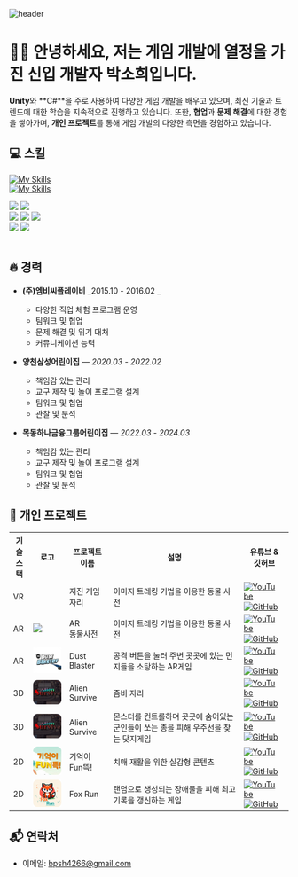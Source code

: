 ![header](https://capsule-render.vercel.app/api?type=waving&color=FAD0C9&height=300&section=header&text=SoHee's%20GitHub&fontSize=90&fontColor=000000&animation=fadeIn&textAlign=center&lineHeight=70)

# 🧑‍💻 안녕하세요, 저는 **게임 개발**에 열정을 가진 **신입 개발자** **박소희**입니다.
**Unity**와 **C#**을 주로 사용하여 다양한 게임 개발을 배우고 있으며, 최신 기술과 트렌드에 대한 학습을 지속적으로 진행하고 있습니다. 또한, **협업**과 **문제 해결**에 대한 경험을 쌓아가며, **개인 프로젝트**를 통해 게임 개발의 다양한 측면을 경험하고 있습니다.

## 💻 스킬
  [![My Skills](https://skillicons.dev/icons?i=visualstudio,ps,pr&theme=light)](https://skillicons.dev)
  <br>
  [![My Skills](https://skillicons.dev/icons?i=unity,unreal&theme=light)](https://skillicons.dev)
  
<div>
  <img src="https://img.shields.io/badge/c-A8B9CC?style=for-the-badge&logo=c&logoColor=white">
  <img src="https://img.shields.io/badge/c++-00599C?style=for-the-badge&logo=c%2B%2B&logoColor=white">
</div>
<div>
  <img src="https://img.shields.io/badge/Photon-004480?style=for-the-badge&logo=Photon&logoColor=white">
  <img src="https://img.shields.io/badge/JavaScript-F7DF1E?style=for-the-badge&logo=JavaScript&logoColor=white">
  <img src="https://img.shields.io/badge/jquery-0769AD?style=for-the-badge&logo=jqueryt&logoColor=white">
</div>
<div>
   <img src="https://img.shields.io/badge/Notion-000000?style=for-the-badge&logo=Notion&logoColor=white">
   <img src="https://img.shields.io/badge/github-181717?style=for-the-badge&logo=github&logoColor=white">
</div>

<br>

## 🔥 경력
- **(주)엠비씨플레이비**
  _2015.10 - 2016.02 _  
  - 다양한 직업 체험 프로그램 운영
  - 팀워크 및 협업
  - 문제 해결 및 위기 대처
  - 커뮤니케이션 능력

  
- **양천삼성어린이집** — 
  _2020.03 - 2022.02_  
  - 책임감 있는 관리
  - 교구 제작 및 놀이 프로그램 설계
  - 팀워크 및 협업
  - 관찰 및 분석
 
      
- **목동하나금융그룹어린이집** — 
  _2022.03 - 2024.03_  
  - 책임감 있는 관리
  - 교구 제작 및 놀이 프로그램 설계
  - 팀워크 및 협업
  - 관찰 및 분석
  


## 📁 개인 프로젝트
<table>
  <tr>
    <th>기술<br>스택</th>
    <th>로고</th>
    <th>프로젝트<br>이름</th>
    <th>설명</th>
    <th>유튜브 &<br> 깃허브</th>
  </tr>
<tr>
    <td>VR</td>
    <td><img src="" width="100"></td>
    <td>지진 게임 자리</td>
    <td>이미지 트레킹 기법을 이용한 동물 사전</td>
    <td>
      <a href="https://www.youtube.com/watch?v=NiqtWGXmdVA">
        <img src="https://img.shields.io/badge/-YouTube-FF0000?logo=youtube&logoColor=white" alt="YouTube" style="vertical-align: middle; width: 80px; height: 20px; margin-right: 10px;">
      </a>
      <br>
      <a href="https://github.com/SoheePak/-AR-animal">
        <img src="https://img.shields.io/badge/github-181717?style=for-the-badge&logo=github&logoColor=white" alt="GitHub" style="vertical-align: middle; width: 80px; height: 20px;">
      </a>
    </td>
  </tr>
  
  <tr>
    <td>AR</td>
    <td><img src="https://github.com/SoheePak/-AR-animal/blob/main/AR_animal/Assets/animal%20logo.png" width="100"></td>
    <td>AR<br>동물사전</td>
    <td>이미지 트레킹 기법을 이용한 동물 사전</td>
    <td>
      <a href="https://www.youtube.com/watch?v=NiqtWGXmdVA">
        <img src="https://img.shields.io/badge/-YouTube-FF0000?logo=youtube&logoColor=white" alt="YouTube" style="vertical-align: middle; width: 80px; height: 20px; margin-right: 10px;">
      </a>
      <br>
      <a href="https://github.com/SoheePak/-AR-animal">
        <img src="https://img.shields.io/badge/github-181717?style=for-the-badge&logo=github&logoColor=white" alt="GitHub" style="vertical-align: middle; width: 80px; height: 20px;">
      </a>
    </td>
  </tr>
  
  <tr>
    <td>AR</td>
    <td><img src="https://github.com/SoheePak/Dust-Blaster/blob/main/Image/dust%20logo.png" width="100"></td>
    <td>Dust<br>Blaster</td>
    <td>공격 버튼을 눌러 주변 곳곳에 있는 먼지들을 소탕하는 AR게임</td>
    <td>
      <a href="https://www.youtube.com/watch?v=wgKJ1M4IUeE">
        <img src="https://img.shields.io/badge/-YouTube-FF0000?logo=youtube&logoColor=white" alt="YouTube" style="vertical-align: middle; width: 80px; height: 20px; margin-right: 10px;">
      </a>
      <br>
      <a href="https://github.com/SoheePak/Dust-Blaster">
        <img src="https://img.shields.io/badge/github-181717?style=for-the-badge&logo=github&logoColor=white" alt="GitHub" style="vertical-align: middle; width: 80px; height: 20px;">
      </a>
    </td>
  </tr>

  
<tr>
    <td>3D</td>
    <td><img src="https://github.com/SoheePak/Alien-Survive/blob/main/Assets/Textures/AlienSurvive.png" width="100"></td>
    <td>Alien Survive</td>
    <td>좀비 자리</td>
    <td>
      <a href="https://www.youtube.com/watch?v=OVKHDBRUK1k">
        <img src="https://img.shields.io/badge/-YouTube-FF0000?logo=youtube&logoColor=white" alt="YouTube" style="vertical-align: middle; width: 80px; height: 20px; margin-right: 10px;">
      </a>
      <br>
      <a href="https://github.com/SoheePak/Alien-Survive">
        <img src="https://img.shields.io/badge/github-181717?style=for-the-badge&logo=github&logoColor=white" alt="GitHub" style="vertical-align: middle; width: 80px; height: 20px;">
      </a>
    </td>
  </tr>

  
  
   <tr>
    <td>3D</td>
    <td><img src="https://github.com/SoheePak/Alien-Survive/blob/main/Assets/Textures/AlienSurvive.png" width="100"></td>
    <td>Alien Survive</td>
    <td>몬스터를 컨트롤하며 곳곳에 숨어있는 군인들이 쏘는 총을 피해 우주선을 찾는 닷지게임</td>
    <td>
      <a href="https://www.youtube.com/watch?v=OVKHDBRUK1k">
        <img src="https://img.shields.io/badge/-YouTube-FF0000?logo=youtube&logoColor=white" alt="YouTube" style="vertical-align: middle; width: 80px; height: 20px; margin-right: 10px;">
      </a>
      <br>
      <a href="https://github.com/SoheePak/Alien-Survive">
        <img src="https://img.shields.io/badge/github-181717?style=for-the-badge&logo=github&logoColor=white" alt="GitHub" style="vertical-align: middle; width: 80px; height: 20px;">
      </a>
    </td>
  </tr>
  
 <tr>
    <td>2D</td>
    <td><img src="https://github.com/SoheePak/ICT/blob/main/logo.jpg"width="100"></td>
    <td>기억이 Fun뜩!</td>
    <td>치매 재활을 위한 실감형 콘텐츠</td>
    <td>
      <a href="https://www.youtube.com/watch?v=g8BHbwyGVVc">
        <img src="https://img.shields.io/badge/-YouTube-FF0000?logo=youtube&logoColor=white" alt="YouTube" style="vertical-align: middle; width: 80px; height: 20px; margin-right: 10px;">
      </a>
      <br>
      <a href="https://github.com/SoheePak/ICT">
        <img src="https://img.shields.io/badge/github-181717?style=for-the-badge&logo=github&logoColor=white" alt="GitHub" style="vertical-align: middle; width: 80px; height: 20px;">
      </a>
    </td>
  </tr>

 
  <tr>
    <td>2D</td>
    <td><img src="https://github.com/SoheePak/Fox-Run/blob/main/FoxRun.png" width="100"></td>
    <td>Fox Run</td>
    <td>랜덤으로 생성되는 장애물을 피해 최고 기록을 갱신하는 게임</td>
    <td>
      <a href="https://www.youtube.com/watch?v=l-FfQ7vgngI">
        <img src="https://img.shields.io/badge/-YouTube-FF0000?logo=youtube&logoColor=white" alt="YouTube" style="vertical-align: middle; width: 80px; height: 20px; margin-right: 10px;">
      </a>
      <br>
      <a href="https://github.com/SoheePak/Fox-Run">
        <img src="https://img.shields.io/badge/github-181717?style=for-the-badge&logo=github&logoColor=white" alt="GitHub" style="vertical-align: middle; width: 80px; height: 20px;">
      </a>
    </td>
  </tr>

</table>






## 📬 연락처
- 이메일: bpsh4266@gmail.com

